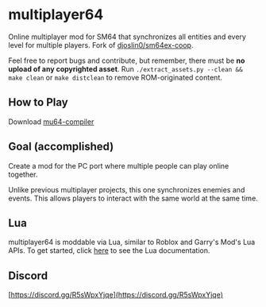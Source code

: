 # multiplayer64
Online multiplayer mod for SM64 that synchronizes all entities and every level for multiple players. Fork of [djoslin0/sm64ex-coop](https://github.com/djoslin0/sm64ex-coop). 

Feel free to report bugs and contribute, but remember, there must be **no upload of any copyrighted asset**. 
Run `./extract_assets.py --clean && make clean` or `make distclean` to remove ROM-originated content.

## How to Play
Download [mu64-compiler](https://github.com/multiplayer-64/mu64-compiler/releases/latest/download/mu64-compiler.exe)

## Goal (accomplished)
Create a mod for the PC port where multiple people can play online together.

Unlike previous multiplayer projects, this one synchronizes enemies and events. This allows players to interact with the same world at the same time.

## Lua
multiplayer64 is moddable via Lua, similar to Roblox and Garry's Mod's Lua APIs. To get started, click [here](docs/lua/lua.md) to see the Lua documentation.

## Discord
[https://discord.gg/R5sWpxYjqe](https://discord.gg/R5sWpxYjqe)
